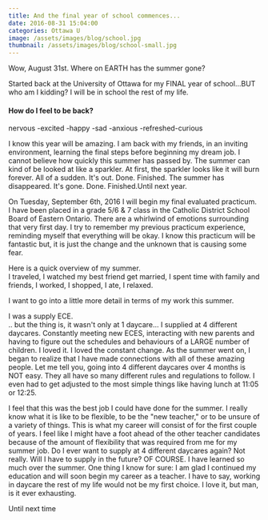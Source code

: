 ```yaml
---
title: And the final year of school commences...
date: 2016-08-31 15:04:00
categories: Ottawa U
image: /assets/images/blog/school.jpg
thumbnail: /assets/images/blog/school-small.jpg
---
```


Wow, August 31st. Where on EARTH has the summer gone?

Started back at the University of Ottawa for my FINAL year of school…BUT who am I kidding? I will be in school the rest of my life.

#### How do I feel to be back?

nervous -excited -happy -sad -anxious -refreshed-curious

I know this year will be amazing. I am back with my friends, in an inviting environment, learning the final steps before beginning my dream job. I cannot believe how quickly this summer has passed by. The summer can kind of be looked at like a sparkler. At first, the sparkler looks like it will burn forever. All of a sudden. It's out. Done. Finished. The summer has disappeared. It's gone. Done. Finished.Until next year.

On Tuesday, September 6th, 2016 I will begin my final evaluated practicum. I have been placed in a grade 5/6 & 7 class in the Catholic District School Board of Eastern Ontario. There are a whirlwind of emotions surrounding that very first day. I try to remember my previous practicum experience, reminding myself that everything will be okay. I know this practicum will be fantastic but, it is just the change and the unknown that is causing some fear.

Here is a quick overview of my summer.
<br>I traveled, I watched my best friend get married, I spent time with family and friends, I worked, I shopped, I ate, I relaxed.

I want to go into a little more detail in terms of my work this summer.

I was a supply ECE.
<br>.. but the thing is, it wasn't only at 1 daycare… I supplied at 4 different daycares. Constantly meeting new ECES, interacting with new parents and having to figure out the schedules and behaviours of a LARGE number of children. I loved it. I loved the constant change. As the summer went on, I began to realize that I have made connections with all of these amazing people. Let me tell you, going into 4 different daycares over 4 months is NOT easy. They all have so many different rules and regulations to follow. I even had to get adjusted to the most simple things like having lunch at 11:05 or 12:25.

I feel that this was the best job I could have done for the summer. I really know what it is like to be flexible, to be the "new teacher," or to be unsure of a variety of things. This is what my career will consist of for the first couple of years. I feel like I might have a foot ahead of the other teacher candidates because of the amount of flexibility that was required from me for my summer job. Do I ever want to supply at 4 different daycares again? Not really. Will I have to supply in the future? OF COURSE. I have learned so much over the summer. One thing I know for sure: I am glad I continued my education and will soon begin my career as a teacher. I have to say, working in daycare the rest of my life would not be my first choice. I love it, but man, is it ever exhausting.

Until next time
